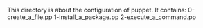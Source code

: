 This directory is about the configuration of puppet. It contains:
0-create_a_file.pp
1-install_a_package.pp
2-execute_a_command.pp
